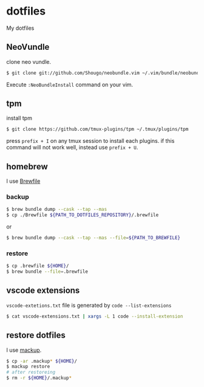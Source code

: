 # dotfiles

My dotfiles

## NeoVundle

clone neo vundle.

```bash
$ git clone git://github.com/Shougo/neobundle.vim ~/.vim/bundle/neobundle.vim
```

Execute `:NeoBundleInstall` command on your vim.

## tpm

install tpm

```bash
$ git clone https://github.com/tmux-plugins/tpm ~/.tmux/plugins/tpm
```

press `prefix + I` on any tmux session to install each plugins. if this command will not work well, instead use `prefix + U`.

## homebrew

I use [Brewfile](https://github.com/Homebrew/homebrew-bundle)

### backup

```bash
$ brew bundle dump --cask --tap --mas
$ cp ./Brewfile ${PATH_TO_DOTFILES_REPOSITORY}/.brewfile
```

or

```bash
$ brew bundle dump --cask --tap --mas --file=${PATH_TO_BREWFILE}
```

### restore

```bash
$ cp .brewfile ${HOME}/
$ brew bundle --file=.brewfile
```

## vscode extensions

`vscode-extetions.txt` file is generated by `code --list-extensions`

```bash
$ cat vscode-extensions.txt | xargs -L 1 code --install-extension
```

## restore dotfiles

I use [mackup](https://github.com/lra/mackup).

```bash
$ cp -ar .mackup* ${HOME}/ 
$ mackup restore
# after restoreing
$ rm -r ${HOME}/.mackup*
```
